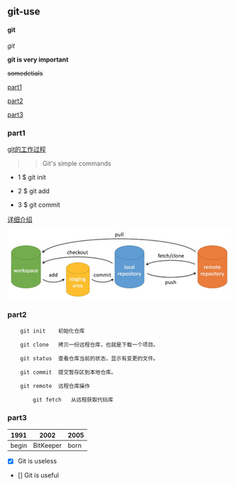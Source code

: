 ## git-use

#### git

*git*

**git is very important**

~~somedetials~~

[part1](#jump1)

[part2](#jump2)

[part3](#jump3)

### <span id="jump1">part1</span>
[git的工作过程](work.md)

>>Git's simple commands


- 1 $ git init
  
- 2 $ git add

- 3 $ git commit 

[详细介绍](https://www.runoob.com/git/git-basic-operations.html)

![avatar](https://github.com/GOGOGO-ZXY/Git-use/blob/main/git-command.jpg)
### <span id="jump2">part2</span>

```
	git init 	初始化仓库
```

```
	git clone 	拷贝一份远程仓库，也就是下载一个项目。
```

```
	git status 	查看仓库当前的状态，显示有变更的文件。
```

```
	git commit 	提交暂存区到本地仓库。
```


```
	git remote 	远程仓库操作
```


```
        git fetch 	从远程获取代码库
```

### <span id="jump3">part3</span>

|1991 |2002     |2005|
|-----|---------|----|
|begin|BitKeeper|born|

* [x] Git is useless
* [] Git is useful
